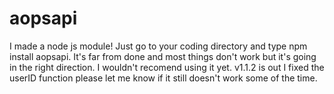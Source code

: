 # aopsapi
I made a node js module! Just go to your coding directory and type npm install aopsapi.
It's far from done and most things don't work but it's going in the right direction. I wouldn't recomend using it yet. v1.1.2 is out I fixed the userID function please let me know if it still doesn't work some of the time. 

